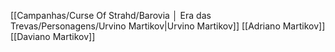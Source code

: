 [[Campanhas/Curse Of Strahd/Barovia │ Era das Trevas/Personagens/Urvino Martikov|Urvino Martikov]]
[[Adriano Martikov]]
[[Daviano Martikov]]
